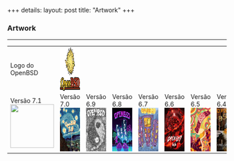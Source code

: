 +++
details:
    layout: post
    title: "Artwork"
+++

### Artwork

---
<table>
    <tr>
        <td>Logo do OpenBSD</td>
        <td>
            <a href="http://www.openbsd-br.org/artwork/1200px-OpenBSD_Logo_-_Cartoon_Puffy_with_textual_logo_below.svg.png">
                <img src="/artwork/1200px-OpenBSD_Logo_-_Cartoon_Puffy_with_textual_logo_below.svg.png" align="left" height="100" width="100" >
            </a>
        </td>
    </tr>
    <tr>
        <td>Versão 7.1<br>
            <a href="https://www.openbsd.org/images/TheGreatWaveOffCalgary.png">
                <img src="https://www.openbsd.org/images/TheGreatWaveOffCalgary-s.gif" align="left" height="100" width="100" >
            </a>
        </td>
        <td>Versão 7.0<br>
            <a href="http://www.openbsd.org/images/StarryPointers.png">
                <img src="/artwork/70_StarryPointers-s.png" align="left" height="100" width="100" >
            </a>
        </td>
        <td>Versão 6.9<br>
            <a href="https://www.openbsd.org/images/nice.png">
                <img src="/artwork/nice-69.png" align="left" height="100" width="100" >
            </a>
        </td>
        <td>Versão 6.8<br>
            <a href="https://www.openbsd.org/images/PuffyOverride.png">
                <img src="/artwork/puffyOverride-68.png" align="left" height="100" width="100" >
            </a>
        </td>
        <td>Versão 6.7<br>
            <a href="http://www.openbsd.org/images/CoralFever.gif">
                <img src="/artwork/CoralFever-67.gif" align="left" height="100" width="100" >
            </a>
        </td>
        <td>Versão 6.6<br>
            <a href="http://www.openbsd.org/images/sixdotsix.gif">
                <img src="/artwork/sixdotsix.gif" align="left" height="100" width="100" >
            </a>
        </td>
        <td>Versão 6.5<br>
            <a href="https://www.openbsd.org/images/Puffystock.gif">
                <img src="/artwork/puffystock-65.gif" align="left" height="100" width="100" >
            </a>
        </td>
        <td>Versão 6.4</br>
            <a href="http://www.openbsd-br.org/artwork/puffoil-64.jpg">
                <img src="/artwork/puffoil-64.jpg" align="left" height="100" width="100" >
            </a>
        </td>
    </tr>
</table>


